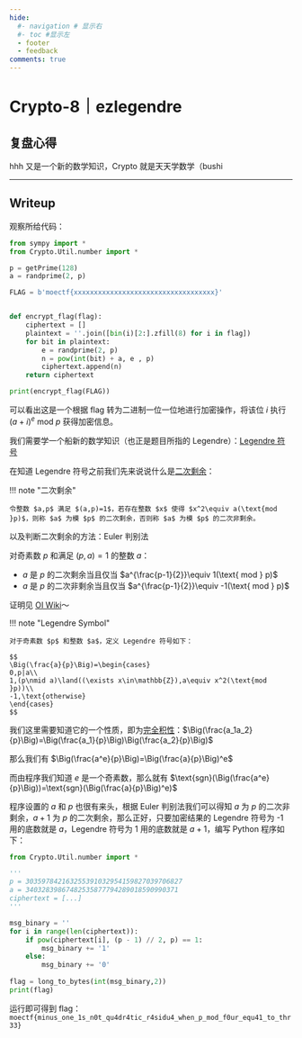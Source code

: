 ```yaml
---
hide:
  #- navigation # 显示右
  #- toc #显示左
  - footer
  - feedback
comments: true
---  
```

# Crypto-8｜ezlegendre

## 复盘心得

hhh 又是一个新的数学知识，Crypto 就是天天学数学（bushi
***
## Writeup

观察所给代码：

```python
from sympy import *
from Crypto.Util.number import *

p = getPrime(128)
a = randprime(2, p)

FLAG = b'moectf{xxxxxxxxxxxxxxxxxxxxxxxxxxxxxxxxxxx}'


def encrypt_flag(flag):
    ciphertext = []
    plaintext = ''.join([bin(i)[2:].zfill(8) for i in flag])
    for bit in plaintext:
        e = randprime(2, p)
        n = pow(int(bit) + a, e , p)
        ciphertext.append(n)
    return ciphertext

print(encrypt_flag(FLAG))
```

可以看出这是一个根据 flag 转为二进制一位一位地进行加密操作，将该位 $i$ 执行 $(a+i)^e\text{ mod }p$ 获得加密信息。

我们需要学一个船新的数学知识（也正是题目所指的 Legendre）：[Legendre 符号](https://oi-wiki.org/math/number-theory/quad-residue/#legendre-%E7%AC%A6%E5%8F%B7)

在知道 Legendre 符号之前我们先来说说什么是[二次剩余](https://oi-wiki.org/math/number-theory/quad-residue/#%E5%AE%9A%E4%B9%89)：

!!! note "二次剩余"

	令整数 $a,p$ 满足 $(a,p)=1$，若存在整数 $x$ 使得 $x^2\equiv a(\text{mod }p)$，则称 $a$ 为模 $p$ 的二次剩余，否则称 $a$ 为模 $p$ 的二次非剩余。

以及判断二次剩余的方法：Euler 判别法

对奇素数 $p$ 和满足 $(p,a)=1$ 的整数 $a$：

- $a$ 是 $p$ 的二次剩余当且仅当 $a^{\frac{p-1}{2}}\equiv 1(\text{ mod } p)$
- $a$ 是 $p$ 的二次非剩余当且仅当 $a^{\frac{p-1}{2}}\equiv -1(\text{ mod } p)$

证明见 [OI Wiki](https://oi-wiki.org/math/number-theory/quad-residue/#euler-%E5%88%A4%E5%88%AB%E6%B3%95)～

!!! note "Legendre Symbol"

	对于奇素数 $p$ 和整数 $a$，定义 Legendre 符号如下：
	
	$$
	\Big(\frac{a}{p}\Big)=\begin{cases}
	0,p|a\\
	1,(p\nmid a)\land((\exists x\in\mathbb{Z}),a\equiv x^2(\text{mod }p))\\
	-1,\text{otherwise}
	\end{cases}
	$$
	

我们这里需要知道它的一个性质，即为[完全积性](https://oi-wiki.org/math/number-theory/basic/#%E7%A7%AF%E6%80%A7%E5%87%BD%E6%95%B0)：$\Big(\frac{a_1a_2}{p}\Big)=\Big(\frac{a_1}{p}\Big)\Big(\frac{a_2}{p}\Big)$

那么我们有 $\Big(\frac{a^e}{p}\Big)=\Big(\frac{a}{p}\Big)^e$

而由程序我们知道 $e$ 是一个奇素数，那么就有 $\text{sgn}(\Big(\frac{a^e}{p}\Big))=\text{sgn}(\Big(\frac{a}{p}\Big)^e)$

程序设置的 $a$ 和 $p$ 也很有来头，根据 Euler 判别法我们可以得知 $a$ 为 $p$ 的二次非剩余，$a+1$ 为 $p$ 的二次剩余，那么正好，只要加密结果的 Legendre 符号为 -1 用的底数就是 $a$，Legendre 符号为 1 用的底数就是 $a+1$，编写 Python 程序如下：

```python
from Crypto.Util.number import *

'''
p = 303597842163255391032954159827039706827
a = 34032839867482535877794289018590990371
ciphertext = [...]
'''

msg_binary = ''
for i in range(len(ciphertext)):
    if pow(ciphertext[i], (p - 1) // 2, p) == 1:
        msg_binary += '1'
    else:
        msg_binary += '0'
        
flag = long_to_bytes(int(msg_binary,2))
print(flag)
```

运行即可得到 flag：`moectf{minus_one_1s_n0t_qu4dr4tic_r4sidu4_when_p_mod_f0ur_equ41_to_thr33}`
